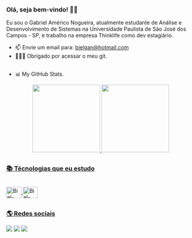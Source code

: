 ### Olá, seja bem-vindo! 👋🏾

Eu sou o Gabriel Américo Nogueira, atualmente estudante de Análise e Desenvolvimento de Sistemas na Universidade Paulista de São José dos Campos - SP, e trabalho na empresa Thinklife como dev estagiário.

- 📫 Envie um email para: bielgan@hotmail.com
- 🙇🏾‍♂️ Obrigado por acessar o meu git.

##

-  📊 My GitHub Stats.
<div align="center">
  <a href="https://github.com/BielAmerico">
  <img height="180em" src="https://github-readme-stats.vercel.app/api?username=BielAmerico&show_icons=true&theme=dracula&include_all_commits=true&count_private=true"/>
  <img height="180em" src="https://github-readme-stats.vercel.app/api/top-langs/?username=BielAmerico&layout=compact&langs_count=7&theme=dracula"/>
</div>

##

### 📚 Técnologias que eu estudo


<div style="display: inline_block"><br>
  <img align="center" alt="Biel-JAVA" height="30" width="40"<img src="https://cdn.jsdelivr.net/gh/devicons/devicon/icons/java/java-original-wordmark.svg"/>
  <img align="center" alt="Biel-JAVA" height="30" width="40"<img src="https://cdn.jsdelivr.net/gh/devicons/devicon/icons/mysql/mysql-original-wordmark.svg" />
  <src="https://media.discordapp.net/attachments/639956127056134178/890373478988013628/Publicacoes_Instagram_1_1.png?width=676&height=676">
</div>

##
  
  ### 🌎 Redes sociais

<div>
 
  <a href="https://www.instagram.com/gabriamerican/" target="_blank"><img src="https://img.shields.io/badge/-Instagram-%23E4405F?style=for-the-badge&logo=instagram&logoColor=white" target="_blank"></a>
  <a href = "mailto:bielgan@hotmail.com"><img src="https://img.shields.io/badge/-Email-%23333?style=for-the-badge&logo=gmail&logoColor=white" target="_blank"></a>
  <a href="https://www.linkedin.com/in/gabriel-am%C3%A9rico-a70b07145/" target="_blank"><img src="https://img.shields.io/badge/-LinkedIn-%230077B5?style=for-the-badge&logo=linkedin&logoColor=white" target="_blank"></a> 
  
  
 </div>
 
